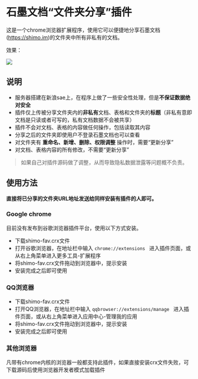 # 石墨文档“文件夹分享”插件

这是一个chrome浏览器扩展程序，使用它可以便捷地分享石墨文档(https://shimo.im)的文件夹中所有非私有的文档。

效果：

![](https://dn-shimo-image.qbox.me/7T2FaDMtF8416ipF/image.gif)

## 说明

- 服务器搭建在新浪sae上，在程序上做了一些安全性处理，但是**不保证数据绝对安全**
- 插件仅上传被分享文件夹内的**非私有**文档、表格和文件夹的**标题**（非私有意即文档是只读或者可写的，私有文档数据不会被共享）
- 插件不会对文档、表格的内容做任何操作，包括读取其内容
- 分享之后的文件夹即使用户不登录石墨文档也可以查看
- 对文件夹有 **重命名、新增、删除、权限调整** 操作时，需要“更新分享”
- 对文档、表格内容的所有修改，不需要“更新分享”

> 如果自己对插件源码做了调整，从而导致隐私数据泄露等问题概不负责。

## 使用方法

**直接将已分享的文件夹URL地址发送给同样安装有插件的人即可。**

### Google chrome

目前没有发布到谷歌浏览器插件平台，使用以下方式安装。

- 下载shimo-fav.crx文件
- 打开谷歌浏览器，在地址栏中输入 ` chrome://extensions  ` 进入插件页面，或从右上角菜单进入更多工具-扩展程序
- 将shimo-fav.crx文件拖动到浏览器中，提示安装
- 安装完成之后即可使用

### QQ浏览器

- 下载shimo-fav.crx文件
- 打开QQ浏览器，在地址栏中输入 ` qqbrowser://extensions/manage  ` 进入插件页面，或从右上角菜单进入应用中心-管理我的应用
- 将shimo-fav.crx文件拖动到浏览器中，提示安装
- 安装完成之后即可使用

### 其他浏览器

凡带有chrome内核的浏览器一般都支持此插件，如果直接安装crx文件失败，可下载源码后使用浏览器开发者模式加载插件
